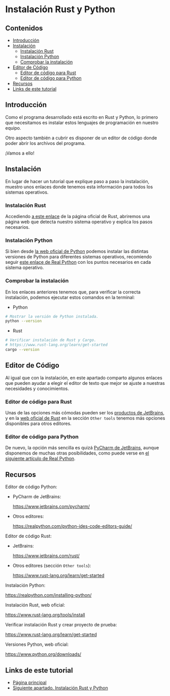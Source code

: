 # Instalación Rust y Python

## Contenidos

- [Introducción](#introducción)
- [Instalación](#instalación)
  - [Instalación Rust](#instalación-rust)
  - [Instalación Python](#instalación-python)
  - [Comprobar la instalación](#comprobar-la-instalación)
- [Editor de Código](#editor-de-código)
  - [Editor de código para Rust](#editor-de-código-para-rust)
  - [Editor de código para Python](#editor-de-código-para-python)
- [Recursos](#recursos)
- [Links de este tutorial](#links-de-este-tutorial)

## Introducción

Como el programa desarrollado está escrito en Rust y Python, lo primero que necesitamos es instalar estos lenguajes de programación en nuestro equipo.

Otro aspecto también a cubrir es disponer de un editor de código donde poder abrir los archivos del programa.

¡Vamos a ello!

## Instalación

En lugar de hacer un tutorial que explique paso a paso la instalación, muestro unos enlaces donde tenemos esta información para todos los sistemas operativos.

### Instalación Rust

Accediendo [a este enlace](https://www.rust-lang.org/tools/install) de la página oficial de Rust, abriremos una página web que detecta nuestro sistema operativo y explica los pasos necesarios.

### Instalación Python

Si bien desde [la web oficial de Python](https://www.python.org/downloads/) podemos instalar las distintas versiones de Python para diferentes sistemas operativos, recomiendo seguir [este enlace de Real Python](https://realpython.com/installing-python/) con los puntos necesarios en cada sistema operativo.

### Comprobar la instalación

En los enlaces anteriores tenemos que, para verificar la correcta instalación, podemos ejecutar estos comandos en la terminal:

- Python

```bash
# Mostrar la versión de Python instalada.
python --version
```

- Rust

```bash
# Verificar instalación de Rust y Cargo.
# https://www.rust-lang.org/learn/get-started
cargo --version
```

## Editor de Código

Al igual que con la instalación, en este apartado comparto algunos enlaces que pueden ayudar a elegir el editor de texto que mejor se ajuste a nuestras necesidades y conocimientos.

### Editor de código para Rust

Unas de las opciones más cómodas pueden ser los [productos de JetBrains](https://www.jetbrains.com/rust/), y en la [web oficial de Rust](https://www.rust-lang.org/learn/get-started) en la sección `Other tools` tenemos más opciones disponibles para otros editores.

### Editor de código para Python

De nuevo, la opción más sencilla es quizá [PyCharm de JetBrains](https://www.jetbrains.com/pycharm/), aunque disponemos de muchas otras posibilidades, como puede verse en [el siguiente artículo de Real Python](https://realpython.com/python-ides-code-editors-guide/).

## Recursos

Editor de código Python:

- PyCharm de JetBrains:

  <https://www.jetbrains.com/pycharm/>

- Otros editores:

  <https://realpython.com/python-ides-code-editors-guide/>

Editor de código Rust:

- JetBrains:

  <https://www.jetbrains.com/rust/>

- Otros editores (sección `Other tools`):

  <https://www.rust-lang.org/learn/get-started>

Instalación Python:

<https://realpython.com/installing-python/>

Instalación Rust, web oficial:

<https://www.rust-lang.org/tools/install>

Verificar instalación Rust y crear proyecto de prueba:

<https://www.rust-lang.org/learn/get-started>

Versiones Python, web oficial:

<https://www.python.org/downloads/>

## Links de este tutorial

- [Página principal](introduction.html)
- [Siguiente apartado. Instalación Rust y Python](05-code-rust-vs-python.html)
